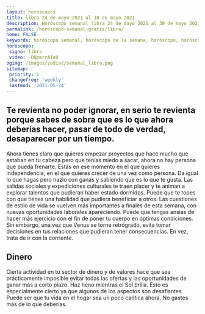 ```yaml
---
layout: horoscopos
title: libra 24 de mayo 2021 al 30 de mayo 2021 
description: Horóscopo semanal libra 24 de mayo 2021 al 30 de mayo 2021. Te revienta no poder ignorar, en serio te revienta porque sabes de sobra que es lo que ahora deberías hacer, pasar de todo de verdad, desaparecer por un tiempo. 
permalink: /horoscopo-semanal-gratis/libra/
home: FALSE
keywords: horóscopo semanal, horóscopo de la semana, horóscopo, horóscopo gratis,horóscopos, horóscopo esperanza gracia, horoscopos libra la semana, horóscopos gratis, Tarot, Astrologia, Zodíaco, libra, horoscopo gratis, semanal
horoscopo:
 signo: libra
 video: -DQpmrrAIeU
ogimg: /images/zodiac/semanal_libra.png
sitemap:
 priority: 1
 changefreq: 'weekly'
 lastmod: '2021-05-24'
---
```




## Te revienta no poder ignorar, en serio te revienta porque sabes de sobra que es lo que ahora deberías hacer, pasar de todo de verdad, desaparecer por un tiempo. 

Ahora tienes claro que quieres empezar proyectos que hace mucho que estaban en tu cabeza pero que tenías miedo a sacar, ahora no hay persona que pueda frenarte. 
Estás en ese momento en el que quieres independencia, en el que quieres crecer de una vez como persona. Da igual lo que hagas pero hazlo con ganas y sabiendo que es lo que te gusta.
Las salidas sociales y expediciones culturales te traen placer y te animan a explorar talentos que pudieran haber estado dormidos. Puede que te topes con que tienes una habilidad que pudiera beneficiar a otros. Las cuestiones de estilo de vida se vuelven más importantes a finales de esta semana, con nuevas oportunidades laborales apareciendo. Puede que tengas ansias de hacer más ejercicio con el fin de poner tu cuerpo en óptimas condiciones. Sin embargo, una vez que Venus se torne retrógrado, evita tomar decisiones en tus relaciones que pudieran tener consecuencias. En vez, trata de ir con la corriente.

## Dinero

Cierta actividad en tu sector de dinero y de valores hace que sea prácticamente imposible evitar todas las ofertas y las oportunidades de ganar más a corto plazo. Haz heno mientras el Sol brilla. Esto es especialmente cierto ya que algunos de los aspectos son desafiantes. Puede ser que tu vida en el hogar sea un poco caótica ahora. No gastes más de lo que deberías.